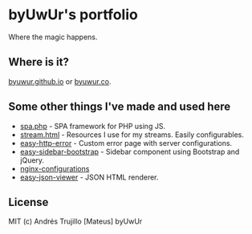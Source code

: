 # byUwUr's portfolio

Where the magic happens.

## Where is it?

[byuwur.github.io](https://byuwur.github.io) or [byuwur.co](https://byuwur.co).

## Some other things I've made and used here

-   [spa.php](https://github.com/byuwur/spa.php) - SPA framework for PHP using JS.
-   [stream.html](https://github.com/byuwur/stream.html) - Resources I use for my streams. Easily configurables.
-   [easy-http-error](https://github.com/byuwur/easy-http-error) - Custom error page with server configurations.
-   [easy-sidebar-bootstrap](https://github.com/byuwur/easy-sidebar-bootstrap) - Sidebar component using Bootstrap and jQuery.
-   [nginx-configurations](https://github.com/byuwur/nginx-configurations)
-   [easy-json-viewer](https://github.com/byuwur/easy-json-viewer) - JSON HTML renderer.

## License

MIT (c) Andrés Trujillo [Mateus] byUwUr
